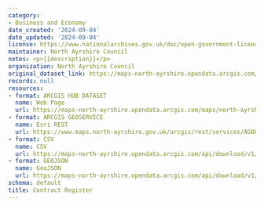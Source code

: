 ```yaml
---
category:
- Business and Economy
date_created: '2024-09-04'
date_updated: '2024-09-04'
license: https://www.nationalarchives.gov.uk/doc/open-government-licence/version/3/
maintainer: North Ayrshire Council
notes: <p>{{description}}</p>
organization: North Ayrshire Council
original_dataset_link: https://maps-north-ayrshire.opendata.arcgis.com/maps/north-ayrshire::contract-register
records: null
resources:
- format: ARCGIS HUB DATASET
  name: Web Page
  url: https://maps-north-ayrshire.opendata.arcgis.com/maps/north-ayrshire::contract-register
- format: ARCGIS GEOSERVICE
  name: Esri REST
  url: https://www.maps.north-ayrshire.gov.uk/arcgis/rest/services/AGOL/Open_Data_Portal3/MapServer/34
- format: CSV
  name: CSV
  url: https://maps-north-ayrshire.opendata.arcgis.com/api/download/v1/items/02d5148515024fb1bf338705de49c831/csv?layers=34
- format: GEOJSON
  name: GeoJSON
  url: https://maps-north-ayrshire.opendata.arcgis.com/api/download/v1/items/02d5148515024fb1bf338705de49c831/geojson?layers=34
schema: default
title: Contract Register
---
```

